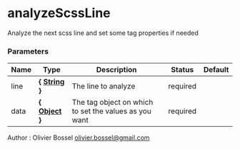 # analyzeScssLine

Analyze the next scss line and set some tag properties if needed

### Parameters

| Name | Type                                                                                                   | Description                                           | Status   | Default |
| ---- | ------------------------------------------------------------------------------------------------------ | ----------------------------------------------------- | -------- | ------- |
| line | **{ [String](https://developer.mozilla.org/fr/docs/Web/JavaScript/Reference/Objets_globaux/String) }** | The line to analyze                                   | required |
| data | **{ [Object](https://developer.mozilla.org/fr/docs/Web/JavaScript/Reference/Objets_globaux/Object) }** | The tag object on which to set the values as you want | required |

Author : Olivier Bossel [olivier.bossel@gmail.com](mailto:olivier.bossel@gmail.com)
